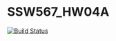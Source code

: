 # SSW567_HW04A

[![Build Status](https://app.travis-ci.com/joantubungbanua/SSW567_HW04A.svg?branch=main)](https://app.travis-ci.com/joantubungbanua/SSW567_HW04A)
